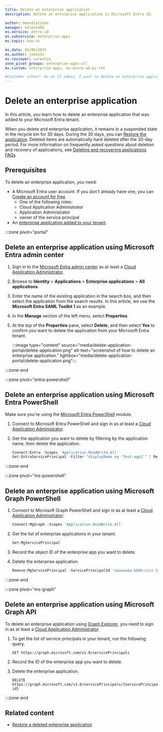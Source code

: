 ```yaml
---
title: Delete an enterprise application
description: Delete an enterprise application in Microsoft Entra ID.

author: omondiatieno
manager: CelesteDG
ms.service: entra-id
ms.subservice: enterprise-apps
ms.topic: how-to

ms.date: 03/06/2025
ms.author: jomondi
ms.reviewer: sureshja
zone_pivot_groups: enterprise-apps-all
ms.custom: enterprise-apps, no-azure-ad-ps-ref

#Customer intent: As an IT admin, I want to delete an enterprise application from my Microsoft Entra tenant, so that I can remove unnecessary applications and manage my tenant efficiently.
---
```


# Delete an enterprise application

In this article, you learn how to delete an enterprise application that was added to your Microsoft Entra tenant.

When you delete and enterprise application, it remains in a suspended state in the recycle bin for 30 days. During the 30 days, you can [Restore the application](restore-application.md). Deleted items are automatically hard deleted after the 30-day period. For more information on frequently asked questions about deletion and recovery of applications, see [Deleting and recovering applications FAQs](delete-recover-faq.yml).

## Prerequisites

To delete an enterprise application, you need:

- A Microsoft Entra user account. If you don't already have one, you can [Create an account for free](https://azure.microsoft.com/free/?WT.mc_id=A261C142F).
   - One of the following roles: 
   - Cloud Application Administrator
   - Application Administrator
   - owner of the service principal
- An [enterprise application added to your tenant](add-application-portal.md).

:::zone pivot="portal"

## Delete an enterprise application using Microsoft Entra admin center

1. Sign in to the [Microsoft Entra admin center](https://entra.microsoft.com) as at least a [Cloud Application Administrator](~/identity/role-based-access-control/permissions-reference.md#cloud-application-administrator).
1. Browse to **Identity** > **Applications** > **Enterprise applications** > **All applications**.
1. Enter the name of the existing application in the search box, and then select the application from the search results. In this article, we use the **Microsoft Entra SAML Toolkit 1** as an example.
1. In the **Manage** section of the left menu, select **Properties**.
1. At the top of the **Properties** pane, select **Delete**, and then select **Yes** to confirm you want to delete the application from your Microsoft Entra tenant.

    :::image type="content" source="media/delete-application-portal/delete-application.png" alt-text="screenshot of how to delete an enterprise application." lightbox="media/delete-application-portal/delete-application.png":::

:::zone-end

:::zone pivot="entra-powershell"

## Delete an enterprise application using Microsoft Entra PowerShell

Make sure you're using the [Microsoft Entra PowerShell](/powershell/entra-powershell/?preserve-view=true&view=entra-powershell) module.

1. Connect to Microsoft Entra PowerShell and sign in as at least a [Cloud Application Administrator](~/identity/role-based-access-control/permissions-reference.md#cloud-application-administrator).
1. Get the application you want to delete by filtering by the application name, then delete the application.

   ```powershell
   Connect-Entra -Scopes 'Application.ReadWrite.All'
   Get-EntraServicePrincipal -Filter "displayName eq 'Test-app1'" | Remove-EntraServicePrincipal
   ```

:::zone-end

:::zone pivot="ms-powershell"

## Delete an enterprise application using Microsoft Graph PowerShell

1. Connect to Microsoft Graph PowerShell and sign in as at least a [Cloud Application Administrator](~/identity/role-based-access-control/permissions-reference.md#cloud-application-administrator):

   ```powershell
   Connect-MgGraph -Scopes 'Application.ReadWrite.All'
   ```

1. Get the list of enterprise applications in your tenant.

   ```powershell
   Get-MgServicePrincipal
   ```

1. Record the object ID of the enterprise app you want to delete.

1. Delete the enterprise application.

   ```powershell
   Remove-MgServicePrincipal -ServicePrincipalId 'aaaaaaaa-bbbb-cccc-1111-222222222222'
   ```

:::zone-end

:::zone pivot="ms-graph"

## Delete an enterprise application using Microsoft Graph API

To delete an enterprise application using [Graph Explorer](https://developer.microsoft.com/graph/graph-explorer), you need to sign in as at least a [Cloud Application Administrator](~/identity/role-based-access-control/permissions-reference.md#cloud-application-administrator).

1. To get the list of service principals in your tenant, run the following query.

   ```http
   GET https://graph.microsoft.com/v1.0/servicePrincipals
   ```

2. Record the ID of the enterprise app you want to delete.
3. Delete the enterprise application.

   ```http
   DELETE https://graph.microsoft.com/v1.0/servicePrincipals/{servicePrincipal-id}
   ```

:::zone-end

## Related content

- [Restore a deleted enterprise application](restore-application.md)
